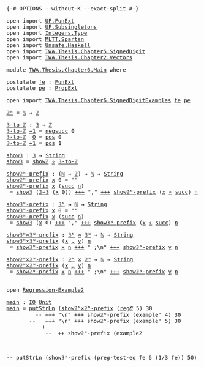 <pre class="Agda"><a id="9" class="Symbol">{-#</a> <a id="13" class="Keyword">OPTIONS</a> <a id="21" class="Pragma">--without-K</a> <a id="33" class="Pragma">--exact-split</a> <a id="47" class="Symbol">#-}</a>

<a id="52" class="Keyword">open</a> <a id="57" class="Keyword">import</a> <a id="64" href="UF.FunExt.html" class="Module">UF.FunExt</a>
<a id="74" class="Keyword">open</a> <a id="79" class="Keyword">import</a> <a id="86" href="UF.Subsingletons.html" class="Module">UF.Subsingletons</a>
<a id="103" class="Keyword">open</a> <a id="108" class="Keyword">import</a> <a id="115" href="Integers.Type.html" class="Module">Integers.Type</a>
<a id="129" class="Keyword">open</a> <a id="134" class="Keyword">import</a> <a id="141" href="MLTT.Spartan.html" class="Module">MLTT.Spartan</a>
<a id="154" class="Keyword">open</a> <a id="159" class="Keyword">import</a> <a id="166" href="Unsafe.Haskell.html" class="Module">Unsafe.Haskell</a>
<a id="181" class="Keyword">open</a> <a id="186" class="Keyword">import</a> <a id="193" href="TWA.Thesis.Chapter5.SignedDigit.html" class="Module">TWA.Thesis.Chapter5.SignedDigit</a>
<a id="225" class="Keyword">open</a> <a id="230" class="Keyword">import</a> <a id="237" href="TWA.Thesis.Chapter2.Vectors.html" class="Module">TWA.Thesis.Chapter2.Vectors</a>

<a id="266" class="Keyword">module</a> <a id="273" href="TWA.Thesis.Chapter6.Main.html" class="Module">TWA.Thesis.Chapter6.Main</a> <a id="298" class="Keyword">where</a>

<a id="305" class="Keyword">postulate</a> <a id="fe"></a><a id="315" href="TWA.Thesis.Chapter6.Main.html#315" class="Postulate">fe</a> <a id="318" class="Symbol">:</a> <a id="320" href="UF.FunExt.html#970" class="Function">FunExt</a>
<a id="327" class="Keyword">postulate</a> <a id="pe"></a><a id="337" href="TWA.Thesis.Chapter6.Main.html#337" class="Postulate">pe</a> <a id="340" class="Symbol">:</a> <a id="342" href="UF.Subsingletons.html#14254" class="Function">PropExt</a>

<a id="351" class="Keyword">open</a> <a id="356" class="Keyword">import</a> <a id="363" href="TWA.Thesis.Chapter6.SignedDigitExamples.html" class="Module">TWA.Thesis.Chapter6.SignedDigitExamples</a> <a id="403" href="TWA.Thesis.Chapter6.Main.html#315" class="Postulate">fe</a> <a id="406" href="TWA.Thesis.Chapter6.Main.html#337" class="Postulate">pe</a>

<a id="𝟚ᴺ"></a><a id="410" href="TWA.Thesis.Chapter6.Main.html#410" class="Function">𝟚ᴺ</a> <a id="413" class="Symbol">=</a> <a id="415" href="MLTT.Natural-Numbers-Type.html#110" class="Datatype">ℕ</a> <a id="417" class="Symbol">→</a> <a id="419" href="MLTT.Two.html#138" class="Datatype">𝟚</a>

<a id="𝟛-to-ℤ"></a><a id="422" href="TWA.Thesis.Chapter6.Main.html#422" class="Function">𝟛-to-ℤ</a> <a id="429" class="Symbol">:</a> <a id="431" href="TWA.Thesis.Chapter5.SignedDigit.html#415" class="Datatype">𝟛</a> <a id="433" class="Symbol">→</a> <a id="435" href="Integers.Type.html#776" class="Datatype">ℤ</a>
<a id="437" href="TWA.Thesis.Chapter6.Main.html#422" class="Function">𝟛-to-ℤ</a> <a id="444" href="TWA.Thesis.Chapter5.SignedDigit.html#432" class="InductiveConstructor">−1</a> <a id="447" class="Symbol">=</a> <a id="449" href="Integers.Type.html#809" class="InductiveConstructor">negsucc</a> <a id="457" class="Number">0</a>
<a id="459" href="TWA.Thesis.Chapter6.Main.html#422" class="Function">𝟛-to-ℤ</a>  <a id="467" href="TWA.Thesis.Chapter5.SignedDigit.html#435" class="InductiveConstructor">O</a> <a id="469" class="Symbol">=</a> <a id="471" href="Integers.Type.html#792" class="InductiveConstructor">pos</a> <a id="475" class="Number">0</a>
<a id="477" href="TWA.Thesis.Chapter6.Main.html#422" class="Function">𝟛-to-ℤ</a> <a id="484" href="TWA.Thesis.Chapter5.SignedDigit.html#437" class="InductiveConstructor">+1</a> <a id="487" class="Symbol">=</a> <a id="489" href="Integers.Type.html#792" class="InductiveConstructor">pos</a> <a id="493" class="Number">1</a>

<a id="show𝟛"></a><a id="496" href="TWA.Thesis.Chapter6.Main.html#496" class="Function">show𝟛</a> <a id="502" class="Symbol">:</a> <a id="504" href="TWA.Thesis.Chapter5.SignedDigit.html#415" class="Datatype">𝟛</a> <a id="506" class="Symbol">→</a> <a id="508" href="Unsafe.Haskell.html#362" class="Postulate">String</a>
<a id="515" href="TWA.Thesis.Chapter6.Main.html#496" class="Function">show𝟛</a> <a id="521" class="Symbol">=</a> <a id="523" href="Unsafe.Haskell.html#1693" class="Function">showℤ</a> <a id="529" href="MLTT.Pi.html#527" class="Function Operator">∘</a> <a id="531" href="TWA.Thesis.Chapter6.Main.html#422" class="Function">𝟛-to-ℤ</a>

<a id="show𝟚ᴺ-prefix"></a><a id="539" href="TWA.Thesis.Chapter6.Main.html#539" class="Function">show𝟚ᴺ-prefix</a> <a id="553" class="Symbol">:</a> <a id="555" class="Symbol">(</a><a id="556" href="MLTT.Natural-Numbers-Type.html#110" class="Datatype">ℕ</a> <a id="558" class="Symbol">→</a> <a id="560" href="MLTT.Two.html#138" class="Datatype">𝟚</a><a id="561" class="Symbol">)</a> <a id="563" class="Symbol">→</a> <a id="565" href="MLTT.Natural-Numbers-Type.html#110" class="Datatype">ℕ</a> <a id="567" class="Symbol">→</a> <a id="569" href="Unsafe.Haskell.html#362" class="Postulate">String</a>
<a id="576" href="TWA.Thesis.Chapter6.Main.html#539" class="Function">show𝟚ᴺ-prefix</a> <a id="590" href="TWA.Thesis.Chapter6.Main.html#590" class="Bound">x</a> <a id="592" class="Number">0</a> <a id="594" class="Symbol">=</a> <a id="596" class="String">&quot;&quot;</a>
<a id="599" href="TWA.Thesis.Chapter6.Main.html#539" class="Function">show𝟚ᴺ-prefix</a> <a id="613" href="TWA.Thesis.Chapter6.Main.html#613" class="Bound">x</a> <a id="615" class="Symbol">(</a><a id="616" href="MLTT.Natural-Numbers-Type.html#137" class="InductiveConstructor">succ</a> <a id="621" href="TWA.Thesis.Chapter6.Main.html#621" class="Bound">n</a><a id="622" class="Symbol">)</a>
 <a id="625" class="Symbol">=</a> <a id="627" href="TWA.Thesis.Chapter6.Main.html#496" class="Function">show𝟛</a> <a id="633" class="Symbol">(</a><a id="634" href="TWA.Thesis.Chapter6.SignedDigitExamples.html#1432" class="Function">𝟚→𝟛</a> <a id="638" class="Symbol">(</a><a id="639" href="TWA.Thesis.Chapter6.Main.html#613" class="Bound">x</a> <a id="641" class="Number">0</a><a id="642" class="Symbol">))</a> <a id="645" href="Unsafe.Haskell.html#1777" class="Function Operator">+++</a> <a id="649" class="String">&quot;,&quot;</a> <a id="653" href="Unsafe.Haskell.html#1777" class="Function Operator">+++</a> <a id="657" href="TWA.Thesis.Chapter6.Main.html#539" class="Function">show𝟚ᴺ-prefix</a> <a id="671" class="Symbol">(</a><a id="672" href="TWA.Thesis.Chapter6.Main.html#613" class="Bound">x</a> <a id="674" href="MLTT.Pi.html#527" class="Function Operator">∘</a> <a id="676" href="MLTT.Natural-Numbers-Type.html#137" class="InductiveConstructor">succ</a><a id="680" class="Symbol">)</a> <a id="682" href="TWA.Thesis.Chapter6.Main.html#621" class="Bound">n</a>

<a id="show𝟛ᴺ-prefix"></a><a id="685" href="TWA.Thesis.Chapter6.Main.html#685" class="Function">show𝟛ᴺ-prefix</a> <a id="699" class="Symbol">:</a> <a id="701" href="TWA.Thesis.Chapter5.SignedDigit.html#879" class="Function">𝟛ᴺ</a> <a id="704" class="Symbol">→</a> <a id="706" href="MLTT.Natural-Numbers-Type.html#110" class="Datatype">ℕ</a> <a id="708" class="Symbol">→</a> <a id="710" href="Unsafe.Haskell.html#362" class="Postulate">String</a>
<a id="717" href="TWA.Thesis.Chapter6.Main.html#685" class="Function">show𝟛ᴺ-prefix</a> <a id="731" href="TWA.Thesis.Chapter6.Main.html#731" class="Bound">x</a> <a id="733" class="Number">0</a> <a id="735" class="Symbol">=</a> <a id="737" class="String">&quot;&quot;</a>
<a id="740" href="TWA.Thesis.Chapter6.Main.html#685" class="Function">show𝟛ᴺ-prefix</a> <a id="754" href="TWA.Thesis.Chapter6.Main.html#754" class="Bound">x</a> <a id="756" class="Symbol">(</a><a id="757" href="MLTT.Natural-Numbers-Type.html#137" class="InductiveConstructor">succ</a> <a id="762" href="TWA.Thesis.Chapter6.Main.html#762" class="Bound">n</a><a id="763" class="Symbol">)</a>
 <a id="766" class="Symbol">=</a> <a id="768" href="TWA.Thesis.Chapter6.Main.html#496" class="Function">show𝟛</a> <a id="774" class="Symbol">(</a><a id="775" href="TWA.Thesis.Chapter6.Main.html#754" class="Bound">x</a> <a id="777" class="Number">0</a><a id="778" class="Symbol">)</a> <a id="780" href="Unsafe.Haskell.html#1777" class="Function Operator">+++</a> <a id="784" class="String">&quot;,&quot;</a> <a id="788" href="Unsafe.Haskell.html#1777" class="Function Operator">+++</a> <a id="792" href="TWA.Thesis.Chapter6.Main.html#685" class="Function">show𝟛ᴺ-prefix</a> <a id="806" class="Symbol">(</a><a id="807" href="TWA.Thesis.Chapter6.Main.html#754" class="Bound">x</a> <a id="809" href="MLTT.Pi.html#527" class="Function Operator">∘</a> <a id="811" href="MLTT.Natural-Numbers-Type.html#137" class="InductiveConstructor">succ</a><a id="815" class="Symbol">)</a> <a id="817" href="TWA.Thesis.Chapter6.Main.html#762" class="Bound">n</a>

<a id="show𝟛ᴺ×𝟛ᴺ-prefix"></a><a id="820" href="TWA.Thesis.Chapter6.Main.html#820" class="Function">show𝟛ᴺ×𝟛ᴺ-prefix</a> <a id="837" class="Symbol">:</a> <a id="839" href="TWA.Thesis.Chapter5.SignedDigit.html#879" class="Function">𝟛ᴺ</a> <a id="842" href="MLTT.Sigma.html#572" class="Function Operator">×</a> <a id="844" href="TWA.Thesis.Chapter5.SignedDigit.html#879" class="Function">𝟛ᴺ</a> <a id="847" class="Symbol">→</a> <a id="849" href="MLTT.Natural-Numbers-Type.html#110" class="Datatype">ℕ</a> <a id="851" class="Symbol">→</a> <a id="853" href="Unsafe.Haskell.html#362" class="Postulate">String</a>
<a id="860" href="TWA.Thesis.Chapter6.Main.html#820" class="Function">show𝟛ᴺ×𝟛ᴺ-prefix</a> <a id="877" class="Symbol">(</a><a id="878" href="TWA.Thesis.Chapter6.Main.html#878" class="Bound">x</a> <a id="880" href="MLTT.Sigma.html#409" class="InductiveConstructor Operator">,</a> <a id="882" href="TWA.Thesis.Chapter6.Main.html#882" class="Bound">y</a><a id="883" class="Symbol">)</a> <a id="885" href="TWA.Thesis.Chapter6.Main.html#885" class="Bound">n</a>
 <a id="888" class="Symbol">=</a> <a id="890" href="TWA.Thesis.Chapter6.Main.html#685" class="Function">show𝟛ᴺ-prefix</a> <a id="904" href="TWA.Thesis.Chapter6.Main.html#878" class="Bound">x</a> <a id="906" href="TWA.Thesis.Chapter6.Main.html#885" class="Bound">n</a> <a id="908" href="Unsafe.Haskell.html#1777" class="Function Operator">+++</a> <a id="912" class="String">&quot; ;\n&quot;</a> <a id="919" href="Unsafe.Haskell.html#1777" class="Function Operator">+++</a> <a id="923" href="TWA.Thesis.Chapter6.Main.html#685" class="Function">show𝟛ᴺ-prefix</a> <a id="937" href="TWA.Thesis.Chapter6.Main.html#882" class="Bound">y</a> <a id="939" href="TWA.Thesis.Chapter6.Main.html#885" class="Bound">n</a>

<a id="show𝟚ᴺ×𝟚ᴺ-prefix"></a><a id="942" href="TWA.Thesis.Chapter6.Main.html#942" class="Function">show𝟚ᴺ×𝟚ᴺ-prefix</a> <a id="959" class="Symbol">:</a> <a id="961" href="TWA.Thesis.Chapter6.Main.html#410" class="Function">𝟚ᴺ</a> <a id="964" href="MLTT.Sigma.html#572" class="Function Operator">×</a> <a id="966" href="TWA.Thesis.Chapter6.Main.html#410" class="Function">𝟚ᴺ</a> <a id="969" class="Symbol">→</a> <a id="971" href="MLTT.Natural-Numbers-Type.html#110" class="Datatype">ℕ</a> <a id="973" class="Symbol">→</a> <a id="975" href="Unsafe.Haskell.html#362" class="Postulate">String</a>
<a id="982" href="TWA.Thesis.Chapter6.Main.html#942" class="Function">show𝟚ᴺ×𝟚ᴺ-prefix</a> <a id="999" class="Symbol">(</a><a id="1000" href="TWA.Thesis.Chapter6.Main.html#1000" class="Bound">x</a> <a id="1002" href="MLTT.Sigma.html#409" class="InductiveConstructor Operator">,</a> <a id="1004" href="TWA.Thesis.Chapter6.Main.html#1004" class="Bound">y</a><a id="1005" class="Symbol">)</a> <a id="1007" href="TWA.Thesis.Chapter6.Main.html#1007" class="Bound">n</a>
 <a id="1010" class="Symbol">=</a> <a id="1012" href="TWA.Thesis.Chapter6.Main.html#539" class="Function">show𝟚ᴺ-prefix</a> <a id="1026" href="TWA.Thesis.Chapter6.Main.html#1000" class="Bound">x</a> <a id="1028" href="TWA.Thesis.Chapter6.Main.html#1007" class="Bound">n</a> <a id="1030" href="Unsafe.Haskell.html#1777" class="Function Operator">+++</a> <a id="1034" class="String">&quot; ;\n&quot;</a> <a id="1041" href="Unsafe.Haskell.html#1777" class="Function Operator">+++</a> <a id="1045" href="TWA.Thesis.Chapter6.Main.html#539" class="Function">show𝟚ᴺ-prefix</a> <a id="1059" href="TWA.Thesis.Chapter6.Main.html#1004" class="Bound">y</a> <a id="1061" href="TWA.Thesis.Chapter6.Main.html#1007" class="Bound">n</a>


<a id="1065" class="Keyword">open</a> <a id="1070" href="TWA.Thesis.Chapter6.SignedDigitExamples.html#12966" class="Module">Regression-Example2</a>

<a id="main"></a><a id="1091" href="TWA.Thesis.Chapter6.Main.html#1091" class="Function">main</a> <a id="1096" class="Symbol">:</a> <a id="1098" href="Unsafe.Haskell.html#1233" class="Postulate">IO</a> <a id="1101" href="Unsafe.Haskell.html#1397" class="Record">Unit</a>
<a id="1106" href="TWA.Thesis.Chapter6.Main.html#1091" class="Function">main</a> <a id="1111" class="Symbol">=</a> <a id="1113" href="Unsafe.Haskell.html#1520" class="Postulate">putStrLn</a> <a id="1122" class="Symbol">(</a><a id="1123" href="TWA.Thesis.Chapter6.Main.html#942" class="Function">show𝟚ᴺ×𝟚ᴺ-prefix</a> <a id="1140" class="Symbol">(</a><a id="1141" href="TWA.Thesis.Chapter6.SignedDigitExamples.html#10647" class="Function">reg𝓞</a> <a id="1146" class="Number">5</a><a id="1147" class="Symbol">)</a> <a id="1149" class="Number">30</a>
         <a id="1161" class="Comment">-- +++ &quot;\n&quot; +++ show𝟚ᴺ-prefix (example&#39; 4) 30</a>
       <a id="1214" class="Comment">--   +++ &quot;\n&quot; +++ show𝟚ᴺ-prefix (example&#39; 5) 30</a>
           <a id="1273" class="Symbol">)</a>
            <a id="1287" class="Comment">--  ++ show𝟚ᴺ-prefix (example2 </a>



<a id="1322" class="Comment">-- putStrLn (show𝟛ᴺ-prefix (preg-test-eq fe 6 (1/3 fe)) 50)</a>

</pre>